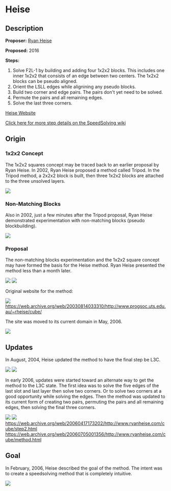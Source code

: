 # Heise

## Description

**Proposer:** [Ryan Heise](CubingContributors/MethodDevelopers.md#heise-ryan)

**Proposed:** 2016

**Steps:**

1. Solve F2L-1 by building and adding four 1x2x2 blocks. This includes one inner 1x2x2 that consists of an edge between two centers. The 1x2x2 blocks can be pseudo aligned.
2. Orient the LSLL edges while alignining any pseudo blocks.
3. Build two corner and edge pairs. The pairs don't yet need to be solved.
4. Permute the pairs and all remaining edges.
5. Solve the last three corners.

[Heise Website](https://www.ryanheise.com/cube/heise_method.html)

[Click here for more step details on the SpeedSolving wiki](https://www.speedsolving.com/wiki/index.php/Heise_method)

## Origin

### 1x2x2 Concept

The 1x2x2 squares concept may be traced back to an earlier proposal by Ryan Heise. In 2002, Ryan Heise proposed a method called Tripod. In the Tripod method, a 2x2x2 block is built, then three 1x2x2 blocks are attached to the three unsolved layers.

![](img/Heise/Tripod.png)

### Non-Matching Blocks

Also in 2002, just a few minutes after the Tripod proposal, Ryan Heise demonstrated experimentation with non-matching blocks (pseudo blockbuilding).

![](img/Heise/NMB.png)

### Proposal

The non-matching blocks experimentation and the 1x2x2 square concept may have formed the basis for the Heise method. Ryan Heise presented the method less than a month later.

![](img/Heise/Proposal1.png)
![](img/Heise/Proposal2.png)

Original website for the method:

![](img/Heise/OriginalSite.png)
https://web.archive.org/web/20030814033310/http://www.progsoc.uts.edu.au/~rheise/cube/

The site was moved to its current domain in May, 2006.

![](img/Heise/NewDomain.png)

## Updates

In August, 2004, Heise updated the method to have the final step be L3C.

![](img/Heise/FirstUpdate.png)
![](img/Heise/FirstUpdate2.png)

In early 2006, updates were started toward an alternate way to get the method to the L3C state. The first idea was to solve the five edges of the last slot and last layer then solve two corners. Or to solve two corners at a good opportunity while solving the edges. Then the method was updated to its current form of creating two pairs, permuting the pairs and all remaining edges, then solving the final three corners.

![](img/Heise/Update2.png)
![](img/Heise/Update3.png)
https://web.archive.org/web/20060417173202/http://www.ryanheise.com/cube/step2.html
https://web.archive.org/web/20060705001356/http://www.ryanheise.com/cube/method.html

## Goal

In February, 2006, Heise described the goal of the method. The intent was to create a speedsolving method that is completely intuitive.

![](img/Heise/Goal.png)